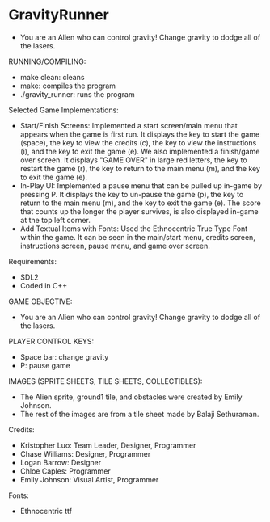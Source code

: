 # GravityRunner

- You are an Alien who can control gravity! Change gravity to dodge all of the lasers.

RUNNING/COMPILING:
- make clean: cleans
- make: compiles the program
- ./gravity_runner: runs the program

Selected Game Implementations:
- Start/Finish Screens: Implemented a start screen/main menu that appears when the game is first run. It displays the key to start the game (space), the key to view the credits (c), the key to view the instructions (i), and the key to exit the game (e). We also implemented a finish/game over screen. It displays "GAME OVER" in large red letters, the key to restart the game (r), the key to return to the main menu (m), and the key to exit the game (e).
- In-Play UI: Implemented a pause menu that can be pulled up in-game by pressing P. It displays the key to un-pause the game (p), the key to return to the main menu (m), and the key to exit the game (e). The score that counts up the longer the player survives, is also displayed in-game at the top left corner.
- Add Textual Items with Fonts: Used the Ethnocentric True Type Font within the game. It can be seen in the main/start menu, credits screen, instructions screen, pause menu, and game over screen.

Requirements:
- SDL2
- Coded in C++

GAME OBJECTIVE:
- You are an Alien who can control gravity! Change gravity to dodge all of the lasers.

PLAYER CONTROL KEYS:
- Space bar: change gravity
- P: pause game

IMAGES (SPRITE SHEETS, TILE SHEETS, COLLECTIBLES):
- The Alien sprite, ground1 tile, and obstacles were created by Emily Johnson.
- The rest of the images are from a tile sheet made by Balaji Sethuraman.

Credits:
- Kristopher Luo: Team Leader, Designer, Programmer
- Chase Williams: Designer, Programmer
- Logan Barrow: Designer
- Chloe Caples: Programmer
- Emily Johnson: Visual Artist, Programmer

Fonts:
- Ethnocentric ttf

